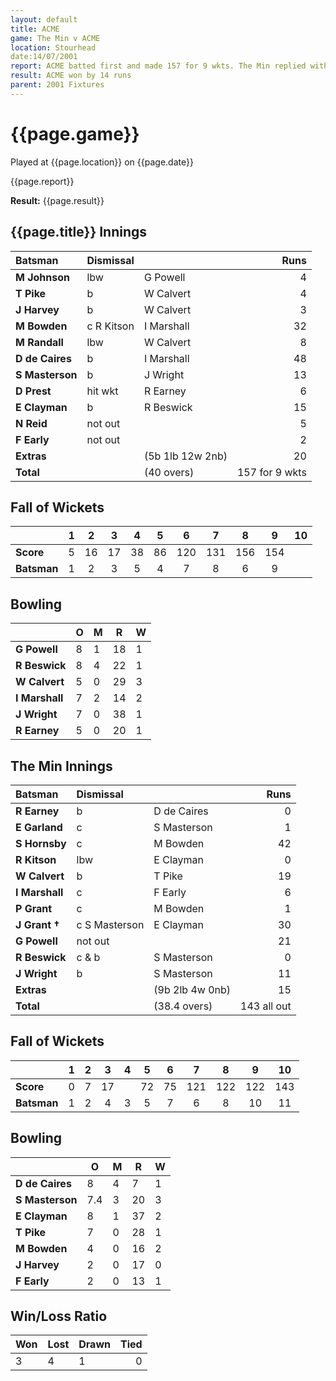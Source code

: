 ```yaml
---
layout: default
title: ACME
game: The Min v ACME
location: Stourhead
date:14/07/2001
report: ACME batted first and made 157 for 9 wkts. The Min replied with 143 all out
result: ACME won by 14 runs
parent: 2001 Fixtures
---
```


# {{page.game}}

Played at {{page.location}} on {{page.date}}

{{page.report}}

**Result:** {{page.result}}

## {{page.title}} Innings

| Batsman | Dismissal |  | Runs |
|:---|:---|---|---:|
| **M Johnson** | lbw | G Powell | 4 |
| **T Pike** | b | W Calvert | 4 |
| **J Harvey** | b | W Calvert | 3 |
| **M Bowden** | c R Kitson | I Marshall | 32 |
| **M Randall** | lbw | W Calvert | 8 |
| **D de Caires** | b | I Marshall | 48 |
| **S Masterson** | b | J Wright | 13 |
| **D Prest** | hit wkt | R Earney | 6 |
| **E Clayman** | b | R Beswick | 15 |
| **N Reid** | not out |  | 5 |
| **F Early** | not out |  | 2 |
| **Extras** | | (5b 1lb 12w 2nb) | 20 |
| **Total** | | (40 overs) | 157 for 9 wkts |

## Fall of Wickets

| | 1 | 2 | 3 | 4 | 5 | 6 | 7 | 8 | 9 | 10 |
|---|:---:|:---:|:---:|:---:|:---:|:---:|:---:|:---:|:---:|:---:|
| **Score** | 5 | 16 | 17 | 38 | 86 | 120 | 131 | 156 | 154 |  |
| **Batsman** | 1 | 2 | 3 | 5 | 4 | 7 | 8 | 6 | 9 |  |

## Bowling

| | O | M | R | W |
|---|---|---|---|---|
| **G Powell** | 8 | 1 | 18 | 1 |
| **R Beswick** | 8 | 4 | 22 | 1 |
| **W Calvert** | 5 | 0 | 29 | 3 |
| **I Marshall** | 7 | 2 | 14 | 2 |
| **J Wright** | 7 | 0 | 38 | 1 |
| **R Earney** | 5 | 0 | 20 | 1 |

## The Min Innings

| Batsman | Dismissal |  | Runs |
|:---|:---|---|---:|
| **R Earney** | b | D de Caires | 0 |
| **E Garland** | c | S Masterson | 1 |
| **S Hornsby** | c | M Bowden | 42 |
| **R Kitson** | lbw | E Clayman | 0 |
| **W Calvert** | b | T Pike | 19 |
| **I Marshall** | c | F Early | 6 |
| **P Grant** | c | M Bowden | 1 |
| **J Grant &#8224;** | c S Masterson | E Clayman | 30 |
| **G Powell** | not out |  | 21 |
| **R Beswick** | c & b | S Masterson | 0 |
| **J Wright** | b | S Masterson | 11 |
| **Extras** | | (9b 2lb 4w 0nb) | 15 |
| **Total** | | (38.4 overs) | 143 all out |

## Fall of Wickets

| | 1 | 2 | 3 | 4 | 5 | 6 | 7 | 8 | 9 | 10 |
|---|:---:|:---:|:---:|:---:|:---:|:---:|:---:|:---:|:---:|:---:|
| **Score** | 0 | 7 | 17 |  | 72 | 75 | 121 | 122 | 122 | 143 |
| **Batsman** | 1 | 2 | 4 | 3 | 5 | 7 | 6 | 8 | 10 | 11 |

## Bowling

| | O | M | R | W |
|---|---|---|---|---|
| **D de Caires** | 8 | 4 | 7 | 1 |
| **S Masterson** | 7.4 | 3 | 20 | 3 |
| **E Clayman** | 8 | 1 | 37 | 2 |
| **T Pike** | 7 | 0 | 28 | 1 |
| **M Bowden** | 4 | 0 | 16 | 2 |
| **J Harvey** | 2 | 0 | 17 | 0 |
| **F Early** | 2 | 0 | 13 | 1 |

## Win/Loss Ratio

| Won | Lost | Drawn | Tied |
|:---|:---|:---|---:|
| 3 | 4 | 1 | 0 |